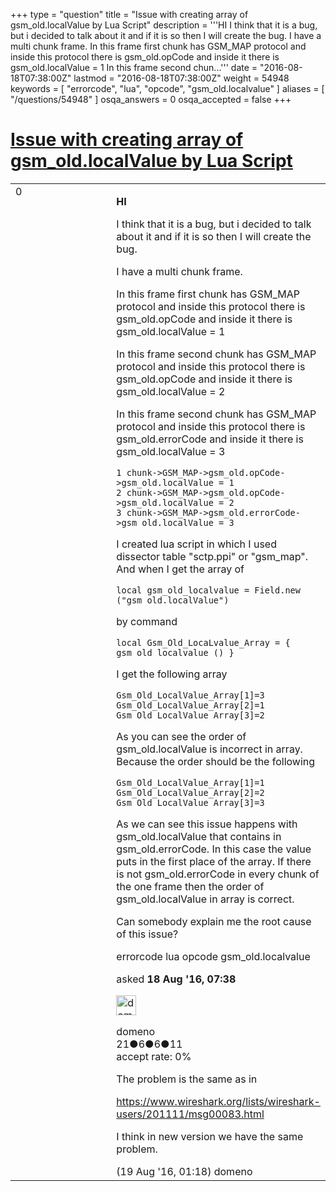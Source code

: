 +++
type = "question"
title = "Issue with creating array of gsm_old.localValue by Lua Script"
description = '''HI I think that it is a bug, but i decided to talk about it and if it is so then I will create the bug. I have a multi chunk frame.  In this frame first chunk has GSM_MAP protocol and inside this protocol there is gsm_old.opCode and inside it there is gsm_old.localValue = 1 In this frame second chun...'''
date = "2016-08-18T07:38:00Z"
lastmod = "2016-08-18T07:38:00Z"
weight = 54948
keywords = [ "errorcode", "lua", "opcode", "gsm_old.localvalue" ]
aliases = [ "/questions/54948" ]
osqa_answers = 0
osqa_accepted = false
+++

<div class="headNormal">

# [Issue with creating array of gsm\_old.localValue by Lua Script](/questions/54948/issue-with-creating-array-of-gsm_oldlocalvalue-by-lua-script)

</div>

<div id="main-body">

<div id="askform">

<table id="question-table" style="width:100%;"><colgroup><col style="width: 50%" /><col style="width: 50%" /></colgroup><tbody><tr class="odd"><td style="width: 30px; vertical-align: top"><div class="vote-buttons"><div id="post-54948-score" class="post-score" title="current number of votes">0</div><div id="favorite-count" class="favorite-count"></div></div></td><td><div id="item-right"><div class="question-body"><p><strong>HI</strong></p><p>I think that it is a bug, but i decided to talk about it and if it is so then I will create the bug.</p><p>I have a multi chunk frame.</p><p>In this frame first chunk has GSM_MAP protocol and inside this protocol there is gsm_old.opCode and inside it there is gsm_old.localValue = 1</p><p>In this frame second chunk has GSM_MAP protocol and inside this protocol there is gsm_old.opCode and inside it there is gsm_old.localValue = 2</p><p>In this frame second chunk has GSM_MAP protocol and inside this protocol there is gsm_old.errorCode and inside it there is gsm_old.localValue = 3</p><pre><code>1 chunk-&gt;GSM_MAP-&gt;gsm_old.opCode-&gt;gsm_old.localValue = 1
2 chunk-&gt;GSM_MAP-&gt;gsm_old.opCode-&gt;gsm_old.localValue = 2
3 chunk-&gt;GSM_MAP-&gt;gsm_old.errorCode-&gt;gsm_old.localValue = 3</code></pre><p>I created lua script in which I used dissector table "sctp.ppi" or "gsm_map". And when I get the array of</p><pre><code>local gsm_old_localvalue = Field.new (&quot;gsm_old.localValue&quot;)</code></pre><p>by command</p><pre><code>local Gsm_Old_LocaLvalue_Array = { gsm_old_localvalue () }</code></pre><p>I get the following array</p><pre><code>Gsm_Old_LocalValue_Array[1]=3
Gsm_Old_LocalValue_Array[2]=1
Gsm_Old_LocalValue_Array[3]=2</code></pre><p>As you can see the order of gsm_old.localValue is incorrect in array. Because the order should be the following</p><pre><code>Gsm_Old_LocalValue_Array[1]=1
Gsm_Old_LocalValue_Array[2]=2
Gsm_Old_LocalValue_Array[3]=3</code></pre><p>As we can see this issue happens with gsm_old.localValue that contains in gsm_old.errorCode. In this case the value puts in the first place of the array. If there is not gsm_old.errorCode in every chunk of the one frame then the order of gsm_old.localValue in array is correct.</p><p>Can somebody explain me the root cause of this issue?</p></div><div id="question-tags" class="tags-container tags">errorcode lua opcode gsm_old.localvalue</div><div id="question-controls" class="post-controls"></div><div class="post-update-info-container"><div class="post-update-info post-update-info-user"><p>asked <strong>18 Aug '16, 07:38</strong></p><img src="https://secure.gravatar.com/avatar/2d7d6eacf9c502b9188b233cb3e1d8ff?s=32&amp;d=identicon&amp;r=g" class="gravatar" width="32" height="32" alt="domeno&#39;s gravatar image" /><p>domeno<br />
<span class="score" title="21 reputation points">21</span><span title="6 badges"><span class="badge1">●</span><span class="badgecount">6</span></span><span title="6 badges"><span class="silver">●</span><span class="badgecount">6</span></span><span title="11 badges"><span class="bronze">●</span><span class="badgecount">11</span></span><br />
<span class="accept_rate" title="Rate of the user&#39;s accepted answers">accept rate:</span> <span title="domeno has no accepted answers">0%</span></p></div></div><div id="comments-container-54948" class="comments-container"><span id="54969"></span><div id="comment-54969" class="comment"><div id="post-54969-score" class="comment-score"></div><div class="comment-text"><p>The problem is the same as in</p><p><a href="https://www.wireshark.org/lists/wireshark-users/201111/msg00083.html">https://www.wireshark.org/lists/wireshark-users/201111/msg00083.html</a></p><p>I think in new version we have the same problem.</p></div><div id="comment-54969-info" class="comment-info"><span class="comment-age">(19 Aug '16, 01:18)</span> domeno</div></div></div><div id="comment-tools-54948" class="comment-tools"></div><div class="clear"></div><div id="comment-54948-form-container" class="comment-form-container"></div><div class="clear"></div></div></td></tr></tbody></table>

</div>

</div>

